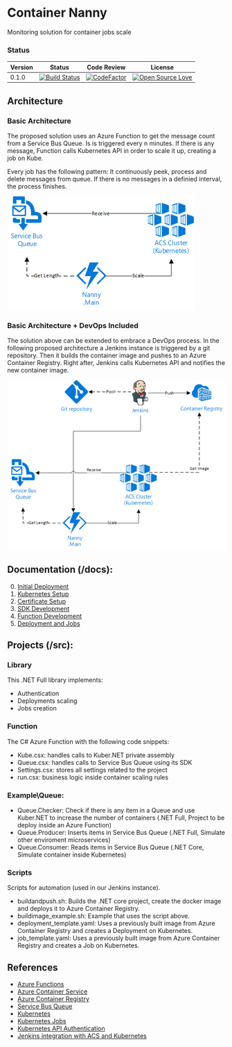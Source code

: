 # Container Nanny
Monitoring solution for container jobs scale


### Status

| Version                             | Status                         | Code Review                    | License
|-----------------------------------	| ------------------------------ | ------------------------------ | ------------------------------
| 0.1.0                               | [![Build Status](https://travis-ci.org/CSELATAM/ContainerNanny.svg?branch=master)](https://travis-ci.org/CSELATAM/ContainerNanny) | [![CodeFactor](https://www.codefactor.io/Content/badges/B.svg)](https://www.codefactor.io/repository/github/cselatam/containernanny) | [![Open Source Love](https://badges.frapsoft.com/os/mit/mit.svg?v=102)](https://github.com/CSELATAM/ContainerNanny/blob/master/LICENSE)

## Architecture

### Basic Architecture

The proposed solution uses an Azure Function to get the message count from a Service Bus Queue. Is is triggered every n minutes. If there is any message, Function calls Kubernetes API in order to scale it up, creating a job on Kube.

Every job has the following pattern: It continuously peek, process and delete messages from queue. If there is no messages in a definied interval, the process finishes.

![Basic Architecture](./imgs/architecture1.png)

### Basic Architecture + DevOps Included

The solution above can be extended to embrace a DevOps process. In the following proposed architecture a Jenkins instance is triggered by a git repository. Then it builds the container image and pushes to an Azure Container Registry. Right after, Jenkins calls Kubernetes API and notifies the new container image.

![Basic Architecture + DevOps Included](./imgs/architecture2.png)

## Documentation (/docs):

0. [Initial Deployment](./docs/0_InitialDeployment.md)
1. [Kubernetes Setup](./docs/1_KubernetesSetup.md)
2. [Certificate Setup](./docs/2_CertificateSetup.md)
3. [SDK Development](./docs/3_SDKDevelopment.md)
4. [Function Development](./docs/4_FunctionDevelopment.md)
5. [Deployment and Jobs](./docs/5_DeploymentandJobs.md)

## Projects (/src):

### Library
This .NET Full library implements:
* Authentication
* Deployments scaling
* Jobs creation

### Function
The C# Azure Function with the following code snippets:
* Kube.csx: handles calls to Kuber.NET private assembly
* Queue.csx: handles calls to Service Bus Queue using its SDK
* Settings.csx: stores all settings related to the project
* run.csx: business logic inside container scaling rules

### Example\Queue:
* Queue.Checker: Check if there is any item in a Queue and use Kuber.NET to increase the number of containers (.NET Full, Project to be deploy inside an Azure Function)
* Queue.Producer: Inserts items in Service Bus Queue (.NET Full, Simulate other enviroment microservices)
* Queue.Consumer: Reads items in Service Bus Queue (.NET Core, Simulate container inside Kubernetes)

### Scripts
Scripts for automation (used in our Jenkins instance).
* buildandpush.sh: Builds the .NET core project, create the docker image and deploys it to Azure Container Registry.
* buildimage_example.sh: Example that uses the script above.
* deployment_template.yaml: Uses a previously built image from Azure Container Registry and creates a Deployment on Kubernetes.
* job_template.yaml: Uses a previously built image from Azure Container Registry and creates a Job on Kubernetes. 

## References
* [Azure Functions](https://docs.microsoft.com/en-us/azure/azure-functions/functions-overview)
* [Azure Container Service](https://docs.microsoft.com/en-us/azure/container-service/kubernetes/)
* [Azure Container Registry](https://docs.microsoft.com/en-us/azure/container-registry/)
* [Service Bus Queue](https://docs.microsoft.com/en-us/azure/service-bus-messaging/service-bus-queues-topics-subscriptions)
* [Kubernetes](https://kubernetes.io/docs/home/)
* [Kubernetes Jobs](https://kubernetes.io/docs/concepts/workloads/controllers/jobs-run-to-completion/)
* [Kubernetes API Authentication](https://kubernetes.io/docs/admin/authentication/)
* [Jenkins integration with ACS and Kubernetes](https://docs.microsoft.com/en-us/azure/container-service/kubernetes/container-service-kubernetes-jenkins)

